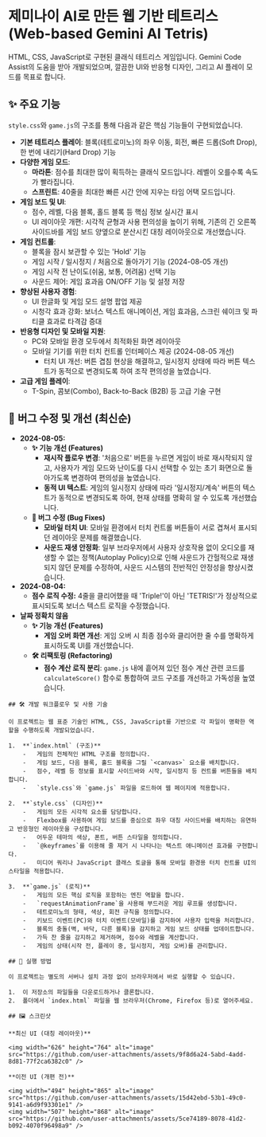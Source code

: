 # 제미나이 AI로 만든 웹 기반 테트리스 (Web-based Gemini AI Tetris)

HTML, CSS, JavaScript로 구현된 클래식 테트리스 게임입니다. Gemini Code Assist의 도움을 받아 개발되었으며, 깔끔한 UI와 반응형 디자인, 그리고 AI 플레이 모드를 목표로 합니다.

## ✨ 주요 기능

`style.css`와 `game.js`의 구조를 통해 다음과 같은 핵심 기능들이 구현되었습니다.

*   **기본 테트리스 플레이**: 블록(테트로미노)의 좌우 이동, 회전, 빠른 드롭(Soft Drop), 한 번에 내리기(Hard Drop) 기능
*   **다양한 게임 모드**:
    *   **마라톤**: 점수를 최대한 많이 획득하는 클래식 모드입니다. 레벨이 오를수록 속도가 빨라집니다.
    *   **스프린트**: 40줄을 최대한 빠른 시간 안에 지우는 타임 어택 모드입니다.
*   **게임 보드 및 UI**:
    *   점수, 레벨, 다음 블록, 홀드 블록 등 핵심 정보 실시간 표시
    *   UI 레이아웃 개편: 시각적 균형과 사용 편의성을 높이기 위해, 기존의 긴 오른쪽 사이드바를 게임 보드 양옆으로 분산시킨 대칭 레이아웃으로 개선했습니다.
*   **게임 컨트롤**:
    *   블록을 잠시 보관할 수 있는 'Hold' 기능
    *   게임 시작 / 일시정지 / 처음으로 돌아가기 기능 (2024-08-05 개선)
    *   게임 시작 전 난이도(쉬움, 보통, 어려움) 선택 기능
    *   사운드 제어: 게임 효과음 ON/OFF 기능 및 설정 저장
*   **향상된 사용자 경험**:
    *   UI 한글화 및 게임 모드 설명 팝업 제공
    *   시청각 효과 강화: 보너스 텍스트 애니메이션, 게임 효과음, 스크린 쉐이크 및 파티클 효과로 타격감 증대
*   **반응형 디자인 및 모바일 지원**:
    *   PC와 모바일 환경 모두에서 최적화된 화면 레이아웃
    *   모바일 기기를 위한 터치 컨트롤 인터페이스 제공 (2024-08-05 개선)
        *   터치 UI 개선: 버튼 겹침 현상을 해결하고, 일시정지 상태에 따라 버튼 텍스트가 동적으로 변경되도록 하여 조작 편의성을 높였습니다.
*   **고급 게임 플레이**:
    *   T-Spin, 콤보(Combo), Back-to-Back (B2B) 등 고급 기술 구현

## 🐛 버그 수정 및 개선 (최신순)

*   **2024-08-05:**
    *   **✨ 기능 개선 (Features)**
        *   **재시작 플로우 변경**: '처음으로' 버튼을 누르면 게임이 바로 재시작되지 않고, 사용자가 게임 모드와 난이도를 다시 선택할 수 있는 초기 화면으로 돌아가도록 변경하여 편의성을 높였습니다.
        *   **동적 UI 텍스트**: 게임의 일시정지 상태에 따라 '일시정지/계속' 버튼의 텍스트가 동적으로 변경되도록 하여, 현재 상태를 명확히 알 수 있도록 개선했습니다.
    *   **🐛 버그 수정 (Bug Fixes)**
        *   **모바일 터치 UI**: 모바일 환경에서 터치 컨트롤 버튼들이 서로 겹쳐서 표시되던 레이아웃 문제를 해결했습니다.
        *   **사운드 재생 안정화**: 일부 브라우저에서 사용자 상호작용 없이 오디오를 재생할 수 없는 정책(Autoplay Policy)으로 인해 사운드가 간헐적으로 재생되지 않던 문제를 수정하여, 사운드 시스템의 전반적인 안정성을 향상시켰습니다.
*   **2024-08-04:**
    *   **점수 로직 수정:** 4줄을 클리어했을 때 'Triple!'이 아닌 'TETRIS!'가 정상적으로 표시되도록 보너스 텍스트 로직을 수정했습니다.
*   **날짜 정확치 않음** 
    *   **✨ 기능 개선 (Features)**
        *   **게임 오버 화면 개선**: 게임 오버 시 최종 점수와 클리어한 줄 수를 명확하게 표시하도록 UI를 개선했습니다.
    *   **🛠️ 리팩토링 (Refactoring)**
        *   **점수 계산 로직 분리**: `game.js` 내에 흩어져 있던 점수 계산 관련 코드를 `calculateScore()` 함수로 통합하여 코드 구조를 개선하고 가독성을 높였습니다.
```
## 🛠️ 개발 워크플로우 및 사용 기술

이 프로젝트는 웹 표준 기술인 HTML, CSS, JavaScript를 기반으로 각 파일이 명확한 역할을 수행하도록 개발되었습니다.

1.  **`index.html` (구조)**
    -   게임의 전체적인 HTML 구조를 정의합니다.
    -   게임 보드, 다음 블록, 홀드 블록을 그릴 `<canvas>` 요소를 배치합니다.
    -   점수, 레벨 등 정보를 표시할 사이드바와 시작, 일시정지 등 컨트롤 버튼들을 배치합니다.
    -   `style.css`와 `game.js` 파일을 로드하여 웹 페이지에 적용합니다.

2.  **`style.css` (디자인)**
    -   게임의 모든 시각적 요소를 담당합니다.
    -   Flexbox를 사용하여 게임 보드를 중심으로 좌우 대칭 사이드바를 배치하는 유연하고 반응형인 레이아웃을 구성합니다.
    -   어두운 테마의 색상, 폰트, 버튼 스타일을 정의합니다.
    -   `@keyframes`를 이용해 줄 제거 시 나타나는 텍스트 애니메이션 효과를 구현합니다.
    -   미디어 쿼리나 JavaScript 클래스 토글을 통해 모바일 환경용 터치 컨트롤 UI의 스타일을 적용합니다.

3.  **`game.js` (로직)**
    -   게임의 모든 핵심 로직을 포함하는 엔진 역할을 합니다.
    -   `requestAnimationFrame`을 사용해 부드러운 게임 루프를 생성합니다.
    -   테트로미노의 형태, 색상, 회전 규칙을 정의합니다.
    -   키보드 이벤트(PC)와 터치 이벤트(모바일)를 감지하여 사용자 입력을 처리합니다.
    -   블록의 충돌(벽, 바닥, 다른 블록)을 감지하고 게임 보드 상태를 업데이트합니다.
    -   가득 찬 줄을 감지하고 제거하며, 점수와 레벨을 계산합니다.
    -   게임의 상태(시작 전, 플레이 중, 일시정지, 게임 오버)를 관리합니다.

## 🚀 실행 방법

이 프로젝트는 별도의 서버나 설치 과정 없이 브라우저에서 바로 실행할 수 있습니다.

1.  이 저장소의 파일들을 다운로드하거나 클론합니다.
2.  폴더에서 `index.html` 파일을 웹 브라우저(Chrome, Firefox 등)로 열어주세요.

## 🖼️ 스크린샷

**최신 UI (대칭 레이아웃)**

<img width="626" height="764" alt="image" src="https://github.com/user-attachments/assets/9f8d6a24-5abd-4add-8d81-77f2ca6382c0" />

**이전 UI (개편 전)**

<img width="494" height="865" alt="image" src="https://github.com/user-attachments/assets/15d42ebd-53b1-49c0-9141-a6d9f93301e1" />
<img width="507" height="868" alt="image" src="https://github.com/user-attachments/assets/5ce74189-8078-41d2-b092-4070f96498a9" />
